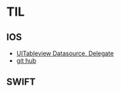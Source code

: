 # TIL

## IOS
* [UITableview Datasource, Delegate]([https://github.com/jiyoe/practice#uitableview-datasource-delegate](https://github.com/jiyoe/TIL/issues/1#issue-1714010917))
* [git hub](https://github.com/jiyoe/hi/blob/main/README.md#git-hub)

## SWIFT


